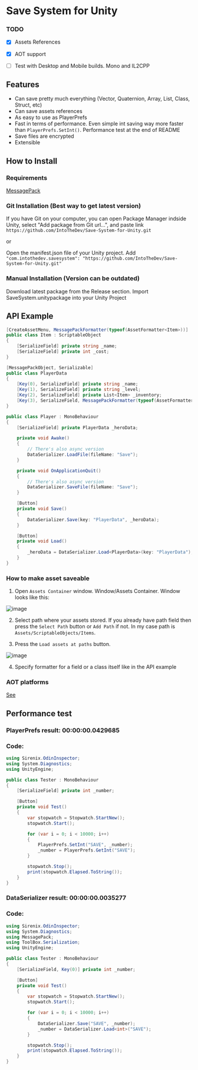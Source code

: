 # Save System for Unity

### TODO
- [x] Assets References
- [x] AOT support
- [ ] Test with Desktop and Mobile builds. Mono and IL2CPP


## Features
- Can save pretty much everything (Vector, Quaternion, Array, List, Class, Struct, etc)
- Can save assets references
- As easy to use as PlayerPrefs
- Fast in terms of performance. Even simple int saving way more faster than ```PlayerPrefs.SetInt()```. Performance test at the end of README
- Save files are encrypted
- Extensible

## How to Install

### Requirements
[MessagePack](https://github.com/neuecc/MessagePack-CSharp)


### Git Installation (Best way to get latest version)

If you have Git on your computer, you can open Package Manager indside Unity, select "Add package from Git url...", and paste link ```https://github.com/IntoTheDev/Save-System-for-Unity.git```

or

Open the manifest.json file of your Unity project.
Add ```"com.intothedev.savesystem": "https://github.com/IntoTheDev/Save-System-for-Unity.git"```

### Manual Installation (Version can be outdated)
Download latest package from the Release section.
Import SaveSystem.unitypackage into your Unity Project


## API Example
```csharp
[CreateAssetMenu, MessagePackFormatter(typeof(AssetFormatter<Item>))]
public class Item : ScriptableObject
{
    [SerializeField] private string _name;
    [SerializeField] private int _cost;
}

[MessagePackObject, Serializable]
public class PlayerData
{
    [Key(0), SerializeField] private string _name;
    [Key(1), SerializeField] private string _level;
    [Key(2), SerializeField] private List<Item> _inventory;
    [Key(3), SerializeField, MessagePackFormatter(typeof(AssetFormatter<Sprite>))] private Sprite _icon;
}

public class Player : MonoBehaviour
{
    [SerializeField] private PlayerData _heroData;

    private void Awake()
    {
        // There's also async version
        DataSerializer.LoadFile(fileName: "Save");
    }

    private void OnApplicationQuit()
    {
        // There's also async version
        DataSerializer.SaveFile(fileName: "Save");
    }

    [Button]
    private void Save()
    {
        DataSerializer.Save(key: "PlayerData", _heroData);
    }

    [Button]
    private void Load()
    {
        _heroData = DataSerializer.Load<PlayerData>(key: "PlayerData");
    }
}
```

### How to make asset saveable

1. Open ```Assets Container``` window. Window/Assets Container. Window looks like this:

![image](https://user-images.githubusercontent.com/53948684/117006513-f7dd9a80-ad01-11eb-8c14-bd665a88dfe2.png)

2. Select path where your assets stored. If you already have path field then press the ```Select Path``` button or ```Add Path``` if not. In my case path is ```Assets/ScriptableObjects/Items```.

3. Press the ```Load assets at paths``` button.

![image](https://user-images.githubusercontent.com/53948684/117006947-776b6980-ad02-11eb-997c-e9108e5c3f97.png)

4. Specify formatter for a field or a class itself like in the API example

### AOT platforms

[See](https://github.com/neuecc/MessagePack-CSharp#aot-code-generation-support-for-unityxamarin)

## Performance test

### PlayerPrefs result: 00:00:00.0429685
### Code:

```csharp
using Sirenix.OdinInspector;
using System.Diagnostics;
using UnityEngine;

public class Tester : MonoBehaviour
{
    [SerializeField] private int _number;

    [Button]
    private void Test()
    {
        var stopwatch = Stopwatch.StartNew();
        stopwatch.Start();

        for (var i = 0; i < 10000; i++)
        {
            PlayerPrefs.SetInt("SAVE", _number);
            _number = PlayerPrefs.GetInt("SAVE");
        }

        stopwatch.Stop();
        print(stopwatch.Elapsed.ToString());
    }
}
```

### DataSerializer result: 00:00:00.0035277
### Code:

```csharp
using Sirenix.OdinInspector;
using System.Diagnostics;
using MessagePack;
using ToolBox.Serialization;
using UnityEngine;

public class Tester : MonoBehaviour
{
    [SerializeField, Key(0)] private int _number;

    [Button]
    private void Test()
    {
        var stopwatch = Stopwatch.StartNew();
        stopwatch.Start();

        for (var i = 0; i < 10000; i++)
        {
            DataSerializer.Save("SAVE", _number);
            _number = DataSerializer.Load<int>("SAVE");
        }

        stopwatch.Stop();
        print(stopwatch.Elapsed.ToString());
    }
}
```
